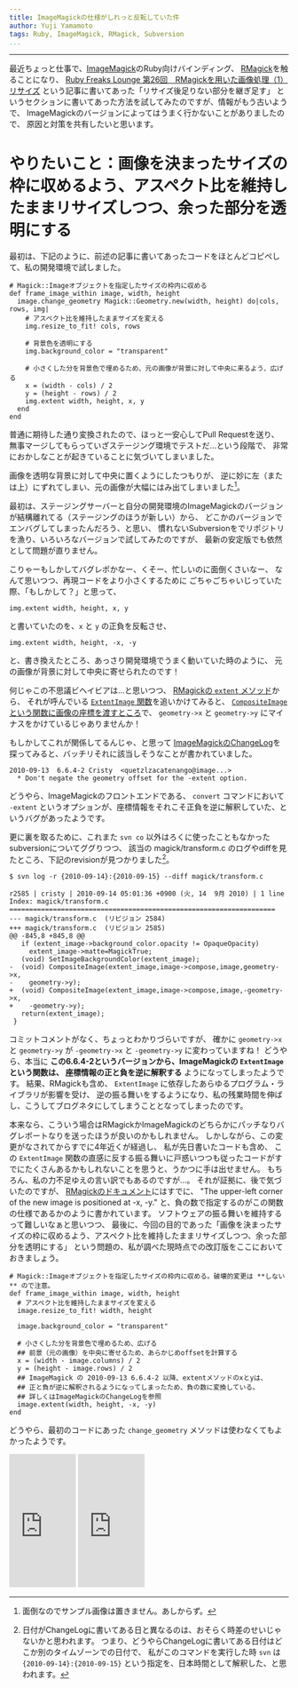 ```yaml
---
title: ImageMagickの仕様がしれっと反転していた件
author: Yuji Yamamoto
tags: Ruby, ImageMagick, RMagick, Subversion
...
```

---

最近ちょっと仕事で、[ImageMagick](http://www.imagemagick.org/)のRuby向けバインディング、
[RMagick](http://rmagick.rubyforge.org/)を触ることになり、
[Ruby Freaks Lounge 第26回　RMagickを用いた画像処理（1）リサイズ](http://gihyo.jp/dev/serial/01/ruby/0026?page=2)
という記事に書いてあった「リサイズ後足りない部分を継ぎ足す」
というセクションに書いてあった方法を試してみたのですが、情報がもう古いようで、
ImageMagickのバージョンによってはうまく行かないことがありましたので、
原因と対策を共有したいと思います。

# やりたいこと：画像を決まったサイズの枠に収めるよう、アスペクト比を維持したままリサイズしつつ、余った部分を透明にする

最初は、下記のように、前述の記事に書いてあったコードをほとんどコピペして、私の開発環境で試しました。

``` {.ruby}
# Magick::Imageオブジェクトを指定したサイズの枠内に収める
def frame_image_within image, width, height
  image.change_geometry Magick::Geometry.new(width, height) do|cols, rows, img|
    # アスペクト比を維持したままサイズを変える
    img.resize_to_fit! cols, rows

    # 背景色を透明にする
    img.background_color = "transparent"

    # 小さくした分を背景色で埋めるため、元の画像が背景に対して中央に来るよう、広げる
    x = (width - cols) / 2
    y = (height - rows) / 2
    img.extent width, height, x, y
  end
end
```

普通に期待した通り変換されたので、ほっと一安心してPull Requestを送り、
無事マージしてもらっていざステージング環境でテストだ...という段階で、
非常におかしなことが起きていることに気づいてしまいました。

画像を透明な背景に対して中央に置くようにしたつもりが、
逆に妙に左（または上）にずれてしまい、元の画像が大幅にはみ出てしまいました[^1]。

[^1]: 面倒なのでサンプル画像は置きません。あしからず。

最初は、ステージングサーバーと自分の開発環境のImageMagickのバージョンが結構離れてる（ステージングのほうが新しい）から、
どこかのバージョンでエンバグしてしまったんだろう、と思い、
慣れないSubversionをでリポジトリを漁り、いろいろなバージョンで試してみたのですが、
最新の安定版でも依然として問題が直りません。

こりゃーもしかしてバグレポかなー、くそー、忙しいのに面倒くさいなー、
なんて思いつつ、再現コードをより小さくするために
ごちゃごちゃいじっていた際、「もしかして？」と思って、
``` {.ruby}
img.extent width, height, x, y
```
と書いていたのを、`x` と `y` の正負を反転させ、
``` {.ruby}
img.extent width, height, -x, -y
```
と、書き換えたところ、あっさり開発環境でうまく動いていた時のように、
元の画像が背景に対して中央に寄せられたのです！

何じゃこの不思議ビヘイビアは...と思いつつ、
[RMagickの `extent` メソッド](https://github.com/rmagick/rmagick/blob/689271fbb439dbf735f120811ac3b2dc79ba95a2/ext/RMagick/rmimage.c#L5878-L5946)から、
それが呼んでいる [`ExtentImage` 関数](https://github.com/trevor/ImageMagick/blob/a8ffb9991cc0e551cd096184142216721c4b70ea/trunk/MagickCore/transform.c#L1128-L1159)を追いかけてみると、
[`CompositeImage` という関数に画像の座標を渡すところ](https://github.com/trevor/ImageMagick/blob/a8ffb9991cc0e551cd096184142216721c4b70ea/trunk/MagickCore/transform.c#L1156-L1157)で、
`geometry->x` と `geometry->y` にマイナスをかけているじゃありませんか！

もしかしてこれが関係してるんじゃ、と思って
[ImageMagickのChangeLog](https://github.com/trevor/ImageMagick/blob/a8ffb9991cc0e551cd096184142216721c4b70ea/branches/ImageMagick-6.8.8/ChangeLog#L3086-L3087)を
探ってみると、バッチリそれに該当しそうなことが書かれていました。
```
2010-09-13  6.6.4-2 Cristy  <quetzlzacatenango@image...>
  * Don't negate the geometry offset for the -extent option.
```
どうやら、ImageMagickのフロントエンドである、 `convert` コマンドにおいて
`-extent` というオプションが、座標情報をそれこそ正負を逆に解釈していた、というバグがあったようです。

更に裏を取るために、これまた `svn co` 以外はろくに使ったこともなかったsubversionについてググりつつ、
該当の magick/transform.c のログやdiffを見たところ、下記のrevisionが見つかりました[^date]。

[^date]: 日付がChangeLogに書いてある日と異なるのは、おそらく時差のせいじゃないかと思われます。
つまり、どうやらChangeLogに書いてある日付はどこか別のタイムゾーンでの日付で、
私がこのコマンドを実行した時 `svn` は `{2010-09-14}:{2010-09-15}` という指定を、日本時間として解釈した、と思われます。

```{.bash}
$ svn log -r {2010-09-14}:{2010-09-15} --diff magick/transform.c
```
```{.diff}
r2585 | cristy | 2010-09-14 05:01:36 +0900 (火, 14  9月 2010) | 1 line
Index: magick/transform.c
===================================================================
--- magick/transform.c  (リビジョン 2584)
+++ magick/transform.c  (リビジョン 2585)
@@ -845,8 +845,8 @@
   if (extent_image->background_color.opacity != OpaqueOpacity)
     extent_image->matte=MagickTrue;
   (void) SetImageBackgroundColor(extent_image);
-  (void) CompositeImage(extent_image,image->compose,image,geometry->x,
-    geometry->y);
+  (void) CompositeImage(extent_image,image->compose,image,-geometry->x,
+    -geometry->y);
   return(extent_image);
 }
```

コミットコメントがなく、ちょっとわかりづらいですが、
確かに `geometry->x` と `geometry->y` が `-geometry->x` と `-geometry->y` に変わっていますね！
どうやら、本当に **この6.6.4-2というバージョンから、ImageMagickの `ExtentImage` という関数は、
座標情報の正と負を逆に解釈する** ようになってしまったようです。
結果、RMagickも含め、 `ExtentImage` に依存したあらゆるプログラム・ライブラリが影響を受け、
逆の振る舞いをするようになり、私の残業時間を伸ばし、こうしてブログネタにしてしまうこととなってしまったのです。

本来なら、こういう場合はRMagickかImageMagickのどちらかにパッチなりバグレポートなりを送ったほうが良いのかもしれません。
しかしながら、この変更がなされてからすでに4年近くが経過し、
私が先日書いたコードも含め、
この `ExtentImage` 関数の直感に反する振る舞いに戸惑いつつも従ったコードがすでにたくさんあるかもしれないことを思うと、うかつに手は出せません。
もちろん、私の力不足ゆえの言い訳でもあるのですが...。
それが証拠に、後で気づいたのですが、
[RMagickのドキュメント](https://rmagick.github.io/image2.html#extent)にはすでに、
"The upper-left corner of the new image is positioned at -x, -y." と、負の数で指定するのがこの関数の仕様であるかのように書かれています。
ソフトウェアの振る舞いを維持するって難しいなぁと思いつつ、
最後に、今回の目的であった「画像を決まったサイズの枠に収めるよう、アスペクト比を維持したままリサイズしつつ、余った部分を透明にする」
という問題の、私が調べた現時点での改訂版をここにおいておきましょう。

```{.ruby}
# Magick::Imageオブジェクトを指定したサイズの枠内に収める。破壊的変更は **しない** ので注意。
def frame_image_within image, width, height
  # アスペクト比を維持したままサイズを変える
  image.resize_to_fit! width, height

  image.background_color = "transparent"

  # 小さくした分を背景色で埋めるため、広げる
  ## 前景（元の画像）を中央に寄せるため、あらかじめoffsetを計算する
  x = (width - image.columns) / 2
  y = (height - image.rows) / 2
  ## ImageMagick の 2010-09-13 6.6.4-2 以降、extentメソッドのxとyは、
  ## 正と負が逆に解釈されるようになってしまったため、負の数に変換している。
  ## 詳しくはImageMagickのChangeLogを参照
  image.extent(width, height, -x, -y)
end
```

どうやら、最初のコードにあった `change_geometry` メソッドは使わなくてもよかったようです。

<iframe src="https://rcm-fe.amazon-adsystem.com/e/cm?t=poe02-22&amp;o=9&amp;p=8&amp;l=as1&amp;asins=4873114144&amp;ref=qf_sp_asin_til&amp;fc1=000000&amp;IS2=1&amp;lt1=_blank&amp;m=amazon&amp;lc1=0000FF&amp;bc1=000000&amp;bg1=FFFFFF&amp;f=ifr" style="width:120px;height:240px;" scrolling="no" marginwidth="0" marginheight="0" frameborder="0"></iframe>

<iframe src="https://rcm-fe.amazon-adsystem.com/e/cm?t=poe02-22&amp;o=9&amp;p=8&amp;l=as1&amp;asins=1904811868&amp;ref=qf_sp_asin_til&amp;fc1=000000&amp;IS2=1&amp;lt1=_blank&amp;m=amazon&amp;lc1=0000FF&amp;bc1=000000&amp;bg1=FFFFFF&amp;f=ifr" style="width:120px;height:240px;" scrolling="no" marginwidth="0" marginheight="0" frameborder="0"></iframe>
